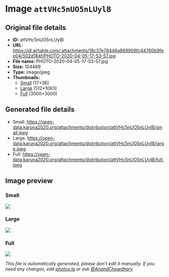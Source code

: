 # Image `attVHc5nUO5nLUylB`

## Original file details

- **ID:** attVHc5nUO5nLUylB
- **URL:** https://dl.airtable.com/.attachments/18c37e78446a869908fc44760b9fee04/502d184f/PHOTO-2020-04-05-17-53-57.jpg
- **File name:** PHOTO-2020-04-05-17-53-57.jpg
- **Size:** 104489
- **Type:** image/jpeg
- **Thumbnails:**
  - [Small](https://dl.airtable.com/.attachmentThumbnails/9bae27396dfc915cddc85affe2356399/fc1e55c3) (17×36)
  - [Large](https://dl.airtable.com/.attachmentThumbnails/99fbfe43b6409f0d6a6b91f690085b2e/9063a3a4) (512×1083)
  - [Full](https://dl.airtable.com/.attachmentThumbnails/b4c1c739a1235e182d4798ddd2fa2900/e95ae240) (3000×3000)

## Generated file details

- Small: https://open-data.karuna2020.org/attachments/distribution/attVHc5nUO5nLUylB/small.jpeg
- Large: https://open-data.karuna2020.org/attachments/distribution/attVHc5nUO5nLUylB/large.jpeg
- Full: https://open-data.karuna2020.org/attachments/distribution/attVHc5nUO5nLUylB/full.jpeg

## Image preview

### Small

![](https://open-data.karuna2020.org/attachments/distribution/attVHc5nUO5nLUylB/small.jpeg)

### Large

![](https://open-data.karuna2020.org/attachments/distribution/attVHc5nUO5nLUylB/large.jpeg)

### Full

![](https://open-data.karuna2020.org/attachments/distribution/attVHc5nUO5nLUylB/full.jpeg)

_This file is automatically generated, please don't edit it manually. If you need any changes, edit [photos.ts](/photos.ts) or ask [@AnandChowdhary](https://github.com/AnandChowdhary)_


